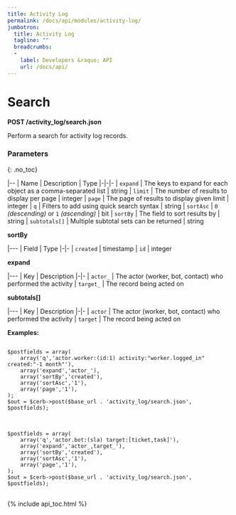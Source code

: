 ```yaml
---
title: Activity Log
permalink: /docs/api/modules/activity-log/
jumbotron:
  title: Activity Log
  tagline: ""
  breadcrumbs:
  -
    label: Developers &raquo; API
    url: /docs/api/
---
```


# Search

**POST /activity_log/search.json**

Perform a search for activity log records.

### Parameters
{: .no_toc}

|--
| Name | Description | Type
|-|-|-
| `expand` | The keys to expand for each object as a comma-separated list | string
| `limit` | The number of results to display per page | integer
| `page` | The page of results to display given limit | integer
| `q` | Filters to add using quick search syntax | string
| `sortAsc` | `0` _(descending)_ or `1` _(ascending)_ | bit
| `sortBy` | The field to sort results by | string
| `subtotals[]` | Multiple subtotal sets can be returned | string 

**sortBy**

|---
| Field | Type
|-|-
| `created` | timestamp
| `id` | integer

**expand**

|---
| Key | Description
|-|-
| `actor_` | The actor (worker, bot, contact) who performed the activity
| `target_` | The record being acted on

**subtotals[]**
		
|---
| Key | Description
|-|-
| `actor` | The actor (worker, bot, contact) who performed the activity
| `target` | The record being acted on

**Examples:**

<pre>
<code class="language-php">
$postfields = array(
    array('q','actor.worker:(id:1) activity:"worker.logged_in" created:"-1 month"'),
    array('expand','actor_'),
    array('sortBy','created'),
    array('sortAsc','1'),
    array('page','1'),
);
$out = $cerb->post($base_url . 'activity_log/search.json', $postfields);
</code>
</pre>

<pre>
<code class="language-php">
$postfields = array(
    array('q','actor.bot:(sla) target:[ticket,task]'),
    array('expand','actor_,target_'),
    array('sortBy','created'),
    array('sortAsc','1'),
    array('page','1'),
);
$out = $cerb->post($base_url . 'activity_log/search.json', $postfields);
</code>
</pre>

{% include api_toc.html %}
